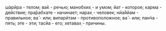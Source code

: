 ш́арӣра - телом; ва̄к - речью; манобхих̣ - и умом; йат - которое; карма - действие; пра̄рабхате - начинает; нарах̣ - человек; нйа̄ййам - правильное; ва̄ - или; випарӣтам - противоположное; ва̄ - или; пан̃ча - пять; эте - эти; тасйа - его; хетавах̣ - причины.
